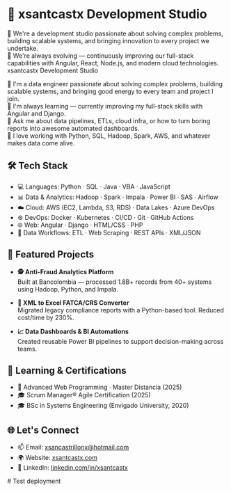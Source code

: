 # 🚀 xsantcastx Development Studio

🚀 We're a development studio passionate about solving complex problems, building scalable systems, and bringing innovation to every project we undertake.  
🌱 We're always evolving — continuously improving our full-stack capabilities with Angular, React, Node.js, and modern cloud technologies. xsantcastx Development Studio

🚀 I'm a data engineer passionate about solving complex problems, building scalable systems, and bringing good energy to every team and project I join.  
🌱 I'm always learning — currently improving my full-stack skills with Angular and Django.  
💬 Ask me about data pipelines, ETLs, cloud infra, or how to turn boring reports into awesome automated dashboards.  
🧠 I love working with Python, SQL, Hadoop, Spark, AWS, and whatever makes data come alive.

## 🛠 Tech Stack

- 💻 Languages: Python · SQL · Java · VBA · JavaScript
- 📊 Data & Analytics: Hadoop · Spark · Impala · Power BI · SAS · Airflow
- ☁️ Cloud: AWS (EC2, Lambda, S3, RDS) · Data Lakes · Azure DevOps
- ⚙️ DevOps: Docker · Kubernetes · CI/CD · Git · GitHub Actions
- 🌐 Web: Angular · Django · HTML/CSS · PHP
- 📄 Data Workflows: ETL · Web Scraping · REST APIs · XML/JSON

## 📂 Featured Projects

- **🕵️ Anti-Fraud Analytics Platform**  
  Built at Bancolombia — processed 1.8B+ records from 40+ systems using Hadoop, Python, and Impala.

- **📄 XML to Excel FATCA/CRS Converter**  
  Migrated legacy compliance reports with a Python-based tool. Reduced cost/time by 230%.

- **📈 Data Dashboards & BI Automations**  
  Created reusable Power BI pipelines to support decision-making across teams.

## 🧠 Learning & Certifications

- 📘 Advanced Web Programming · Master Distancia (2025)  
- 🎓 Scrum Manager® Agile Certification (2025)  
- 🎓 BSc in Systems Engineering (Envigado University, 2020)

## 🌐 Let's Connect

- 📫 Email: xsancastrillonx@hotmail.com  
- 🌍 Website: [xsantcastx.com](http://xsantcastx.com)  
- 💼 LinkedIn: [linkedin.com/in/xsantcastx](https://www.linkedin.com/in/xsantcastx/) 


#   T e s t   d e p l o y m e n t  
 